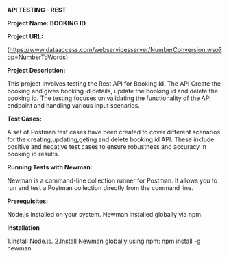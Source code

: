 **API TESTING - REST**

**Project Name: BOOKING ID**


**Project URL:**

(https://www.dataaccess.com/webservicesserver/NumberConversion.wso?op=NumberToWords)


**Project Description:**

This project involves testing the Rest API for Booking Id. The API Create the booking and gives booking id details, update the booking id and delete the booking id. The testing focuses on validating the functionality of the API endpoint and handling various input scenarios.

**Test Cases:**

A set of Postman test cases have been created to cover different scenarios for the creating,updating,geting and delete booking id API. These include positive and negative test cases to ensure robustness and accuracy in booking id results.

**Running Tests with Newman:**

Newman is a command-line collection runner for Postman. It allows you to run and test a Postman collection directly from the command line.

**Prerequisites:**

Node.js installed on your system.
Newman installed globally via npm.

**Installation**

1.Install Node.js.
2.Install Newman globally using npm:
  npm install -g newman




